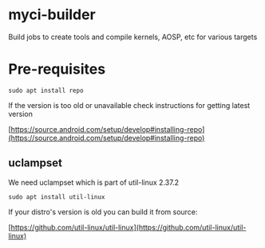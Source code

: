# myci-builder
Build jobs to create tools and compile kernels, AOSP, etc for various targets

# Pre-requisites

```
sudo apt install repo
```

If the version is too old or unavailable check instructions for getting latest
version

[https://source.android.com/setup/develop#installing-repo](https://source.android.com/setup/develop#installing-repo)

## uclampset

We need uclampset which is part of util-linux 2.37.2

`sudo apt install util-linux`

If your distro's version is old you can build it from source:

[https://github.com/util-linux/util-linux](https://github.com/util-linux/util-linux)
